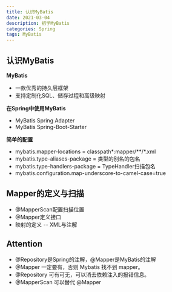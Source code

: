 ```yaml
---
title: 认识MyBatis
date: 2021-03-04
description: 初学MyBatis
categories: Spring
tags: MyBatis
---
```


## 认识MyBatis

**MyBatis**

- 一款优秀的持久层框架
- 支持定制化SQL、储存过程和高级映射

**在Spring中使用MyBatis**

- MyBatis Spring Adapter
- MyBatis Spring-Boot-Starter

**简单的配置**

- mybatis.mapper-locations = classpath\*:mapper/\*\*/\*.xml
- mybatis.type-aliases-package = 类型的别名的包名
- mybatis.type-handlers-package = TypeHandler扫描包名
- mybatis.configuration.map-underscore-to-camel-case=true

## Mapper的定义与扫描

- @MapperScan配置扫描位置
- @Mapper定义接口
- 映射的定义 -- XML与注解

## Attention

- @Repository是Spring的注解，@Mapper是MyBatis的注解
- @Mapper 一定要有，否则 Mybatis 找不到 mapper。
- @Repository 可有可无，可以消去依赖注入的报错信息。
- @MapperScan 可以替代 @Mapper